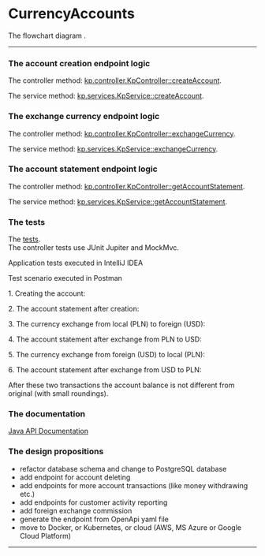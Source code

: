 # CurrencyAccounts
<p>
The flowchart diagram <a href="https://github.com/Ee-Cs/CurrencyAccounts/blob/main/docs/mermaid/flowchart.md"></a>.
</p>
<hr>
<h3>The account creation endpoint logic</h3>
<p>
The controller method:
<a href="https://github.com/Ee-Cs/CurrencyAccounts/blob/main/src/main/java/kp/controller/KpController.java#L41">
kp.controller.KpController::createAccount</a>.
</p>
<p>
The service method:
<a href="https://github.com/Ee-Cs/CurrencyAccounts/blob/main/src/main/java/kp/services/KpService.java#L46">
kp.services.KpService::createAccount</a>.
</p>
<h3>The exchange currency endpoint logic</h3>
<p>
The controller method:
<a href="https://github.com/Ee-Cs/CurrencyAccounts/blob/main/src/main/java/kp/controller/KpController.java#L58">
kp.controller.KpController::exchangeCurrency</a>.
</p>
<p>
The service method:
<a href="https://github.com/Ee-Cs/CurrencyAccounts/blob/main/src/main/java/kp/services/KpService.java#L70">
kp.services.KpService::exchangeCurrency</a>.
</p>
<h3>The account statement endpoint logic</h3>
<p>
The controller method:
<a href="https://github.com/Ee-Cs/CurrencyAccounts/blob/main/src/main/java/kp/controller/KpController.java#L72">
kp.controller.KpController::getAccountStatement</a>.
</p>
<p>
The service method:
<a href="https://github.com/Ee-Cs/CurrencyAccounts/blob/main/src/main/java/kp/services/KpService.java#L108">
kp.services.KpService::getAccountStatement</a>.
</p>
<h3>The tests</h3>
<p>
The <a href="https://github.com/Ee-Cs/CurrencyAccounts/tree/main/src/test/java/kp">
tests</a>.<br>
The controller tests use JUnit Jupiter and MockMvc.
</p>
<p>
Application tests executed in IntelliJ IDEA<br/>
<img alt="" src="docs/images/ScreenshotTests.png"/>
</p>
<p>
Test scenario executed in Postman 
</p>
<p>
1. Creating the account:<br/>
<img alt="" src="docs/images/ScreenshotCreateAccount.png"/>
</p>
<p>
2. The account statement after creation:<br/>
<img alt="" src="docs/images/ScreenshotAccountStatement1.png"/>
</p>
<p>
3. The currency exchange from local (PLN) to foreign (USD):<br/>
<img alt="" src="docs/images/ScreenshotExchangeFromPLNToUSD.png"/>
</p>
<p>
4. The account statement after exchange from PLN to USD:<br/>
<img alt="" src="docs/images/ScreenshotAccountStatement2.png"/>
</p>
<p>
5. The currency exchange from foreign (USD) to local (PLN):<br/>
<img alt="" src="docs/images/ScreenshotExchangeFromUSDToPLN.png"/>
</p>
<p>
6. The account statement after exchange from USD to PLN:<br/>
<img alt="" src="docs/images/ScreenshotAccountStatement3.png"/>
</p>
<p>
After these two transactions the account balance is not different from original (with small roundings).  
</p>

<h3>The documentation</h3>
<p>
<a href="https://htmlpreview.github.io/?https://github.com/Ee-Cs/CurrencyAccounts/blob/main/docs/apidocs/index.html">
Java API Documentation</a>
</p>
<h3>The design propositions</h3>
<ul>
<li>refactor database schema and change to PostgreSQL database</li>
<li>add endpoint for account deleting</li>
<li>add endpoints for more account transactions (like money withdrawing etc.)</li>
<li>add endpoints for customer activity reporting</li>
<li>add foreign exchange commission</li>
<li>generate the endpoint from OpenApi yaml file</li>
<li>move to Docker, or Kubernetes, or cloud (AWS, MS Azure or Google Cloud Platform)</li>
</ul>
	

<hr/>